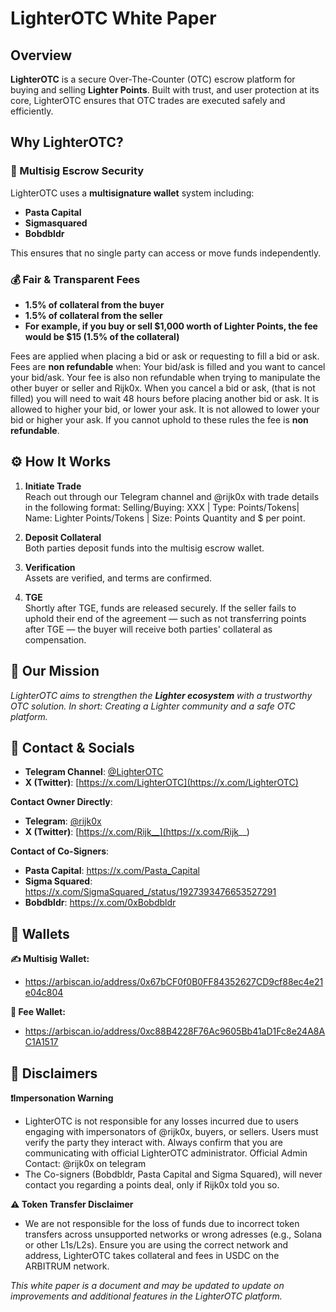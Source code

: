 # LighterOTC White Paper

## Overview
**LighterOTC** is a secure Over-The-Counter (OTC) escrow platform for buying and selling **Lighter Points**. Built with trust, and user protection at its core, LighterOTC ensures that OTC trades are executed safely and efficiently.

## Why LighterOTC?

### 🔐 Multisig Escrow Security
LighterOTC uses a **multisignature wallet** system including:
- **Pasta Capital**
- **Sigmasquared**
- **Bobdbldr**

This ensures that no single party can access or move funds independently.

### 💰 Fair & Transparent Fees
- **1.5% of collateral from the buyer**
- **1.5% of collateral from the seller**
- **For example, if you buy or sell $1,000 worth of Lighter Points, the fee would be $15 (1.5% of the collateral)**

Fees are applied when placing a bid or ask or requesting to fill a bid or ask. Fees are **non refundable** when: Your bid/ask is filled and you want to cancel your bid/ask. Your fee is also non refundable when trying to manipulate the other buyer or seller and Rijk0x. When you cancel a bid or ask, (that is not filled) you will need to wait 48 hours before placing another bid or ask. It is allowed to higher your bid, or lower your ask. It is not allowed to lower your bid or higher your ask. If you cannot uphold to these rules the fee is **non refundable**.

## ⚙️ How It Works
1. **Initiate Trade**  
Reach out through our Telegram channel and @rijk0x with trade details in the following format: Selling/Buying: XXX | Type: Points/Tokens| Name: Lighter Points/Tokens | Size: Points Quantity and $ per point.

3. **Deposit Collateral**  
   Both parties deposit funds into the multisig escrow wallet.

4. **Verification**  
   Assets are verified, and terms are confirmed.

5. **TGE**  
   Shortly after TGE, funds are released securely. If the seller fails to uphold their end of the agreement — such as not transferring points after TGE — the buyer will receive both parties' collateral as compensation.

## 🎯 Our Mission
*LighterOTC aims to strengthen the **Lighter ecosystem** with a trustworthy OTC solution. In short: Creating a Lighter community and a safe OTC platform.*

## 🔗 Contact & Socials
- **Telegram Channel**: [@LighterOTC](https://t.me/LighterOTC)
- **X (Twitter)**: [https://x.com/LighterOTC](https://x.com/LighterOTC)

**Contact Owner Directly**:
- **Telegram**: [@rijk0x](https://t.me/rijk0x)
- **X (Twitter)**: [https://x.com/Rijk__](https://x.com/Rijk__)

**Contact of Co-Signers**:
- **Pasta Capital**: https://x.com/Pasta_Capital
- **Sigma Squared**: https://x.com/SigmaSquared_/status/1927393476653527291
- **Bobdbldr**: https://x.com/0xBobdbldr

## 💼 Wallets
**✍️ Multisig Wallet:**
- https://arbiscan.io/address/0x67bCF0f0B0FF84352627CD9cf88ec4e21e04c804

**🧾 Fee Wallet:**
- https://arbiscan.io/address/0xc88B4228F76Ac9605Bb41aD1Fc8e24A8AC1A1517

## 📢 Disclaimers 
**❗Impersonation Warning**
- LighterOTC is not responsible for any losses incurred due to users engaging with impersonators of @rijk0x, buyers, or sellers. Users must verify the  party they interact with. Always confirm that you are communicating with official LighterOTC administrator.
Official Admin Contact: @rijk0x on telegram
- The Co-signers (Bobdbldr, Pasta Capital and Sigma Squared), will never contact you regarding a points deal, only if Rijk0x told you so.

**⚠️ Token Transfer Disclaimer**
- We are not responsible for the loss of funds due to incorrect token transfers across unsupported networks or wrong adresses (e.g., Solana or other L1s/L2s). Ensure you are using the correct network and address, LighterOTC takes collateral and fees in USDC on the ARBITRUM network.
  
*This white paper is a document and may be updated to update on improvements and additional features in the LighterOTC platform.*
